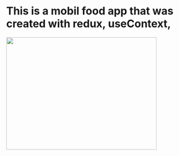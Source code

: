 <h1>This is a mobil food app that was created with redux, useContext,</h1>
<img width="400" height="300" align="center" src="/foodgif.gif"></img>
